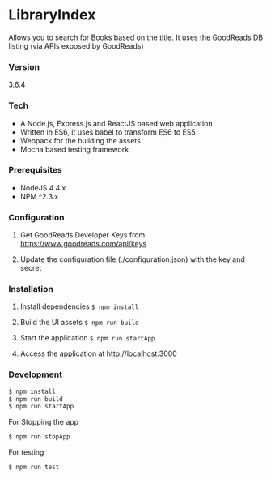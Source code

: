 # LibraryIndex

Allows you to search for Books based on the title. It uses the GoodReads DB listing (via APIs exposed by GoodReads)

### Version
3.6.4

### Tech

 * A Node.js, Express.js and ReactJS based web application
 * Written in ES6, it uses babel to transform ES6 to ES5
 * Webpack for the building the assets
 * Mocha based testing framework

### Prerequisites

 * NodeJS 4.4.x
 * NPM ^2.3.x

### Configuration

1. Get GoodReads Developer Keys from https://www.goodreads.com/api/keys

2. Update the configuration file (./configuration.json) with the key and secret

### Installation

1. Install dependencies ```$ npm install```

2. Build the UI assets ```$ npm run build```

3. Start the application ```$ npm run startApp```

4. Access the application at http://localhost:3000

### Development

```sh
$ npm install
$ npm run build
$ npm run startApp
```
For Stopping the app

```sh
$ npm run stopApp
```

For testing

```sh
$ npm run test
```
